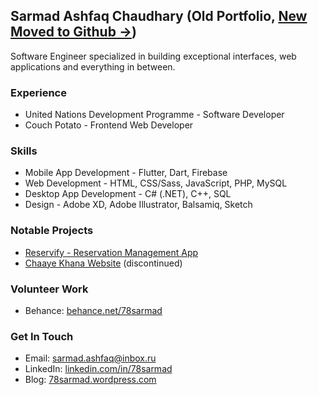 ## Sarmad Ashfaq Chaudhary (Old Portfolio, [New Moved to Github ->](https://github.com/78sarmad))

Software Engineer specialized in building exceptional interfaces, web applications and everything in between.

### Experience

- United Nations Development Programme - Software Developer
- Couch Potato - Frontend Web Developer


### Skills

- Mobile App Development - Flutter, Dart, Firebase
- Web Development - HTML, CSS/Sass, JavaScript, PHP, MySQL
- Desktop App Development - C# (.NET), C++, SQL
- Design - Adobe XD, Adobe Illustrator, Balsamiq, Sketch


### Notable Projects

- [Reservify - Reservation Management App](https://github.com/78sarmad/reservify)
- [Chaaye Khana Website](http://www.chaayekhana.com/) (discontinued)

### Volunteer Work

- Behance: [behance.net/78sarmad](https://www.behance.net/78sarmad)

### Get In Touch

- Email: [sarmad.ashfaq@inbox.ru](mailto:sarmad.ashfaq@inbox.ru)
- LinkedIn: [linkedin.com/in/78sarmad](https://www.linkedin.com/in/78sarmad/)
- Blog: [78sarmad.wordpress.com](http://78sarmad.wordpress.com/)
